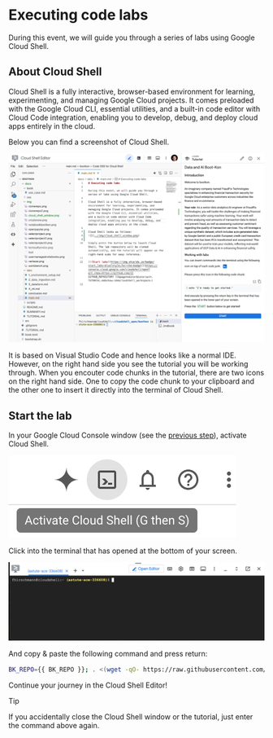# Executing code labs

During this event, we will guide you through a series of labs using Google Cloud Shell.

## About Cloud Shell

Cloud Shell is a fully interactive, browser-based environment for learning, experimenting, and managing Google Cloud projects. It comes preloaded with the Google Cloud CLI, essential utilities, and a built-in code editor with Cloud Code integration, enabling you to develop, debug, and deploy cloud apps entirely in the cloud.

Below you can find a screenshot of Cloud Shell.

![](../img/cloud_shell_window.png)

It is based on Visual Studio Code and hence looks like a normal IDE. However, on the right hand side you see the tutorial you will be working through. When you encouter code chunks in the tutorial, there are two icons on the right hand side. One to copy the code chunk to your clipboard and the other one to insert it directly into the terminal of Cloud Shell.

## Start the lab

In your Google Cloud Console window (see the [previous step](../book/getting_started.md)), activate Cloud Shell.

![](../img/activate_cloud_shell.png)

Click into the terminal that has opened at the bottom of your screen.

![](../img/cloud_shell_terminal.png)

And copy & paste the following command and press return:

```bash
BK_REPO={{ BK_REPO }}; . <(wget -qO- https://raw.githubusercontent.com/{{ BK_REPO }}/main/.scripts/bk)
```

Continue your journey in the Cloud Shell Editor!

<div class="mdbook-alerts mdbook-alerts-tip">
<p class="mdbook-alerts-title">
  <span class="mdbook-alerts-icon"></span>
  Tip
</p>
<p>
If you accidentally close the Cloud Shell window or the tutorial, just enter the command above again.
</p>
</div>